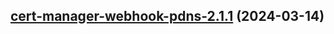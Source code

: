 

## [cert-manager-webhook-pdns-2.1.1](https://github.com/cyr-ius/truenas-charts/compare/cert-manager-webhook-pdns-2.1.0...cert-manager-webhook-pdns-2.1.1) (2024-03-14)

